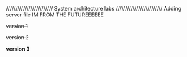/////////////////////////
System architecture labs
/////////////////////////
Adding server file
IM FROM THE FUTUREEEEEE

~~version 1~~

~~version 2~~

**version 3**